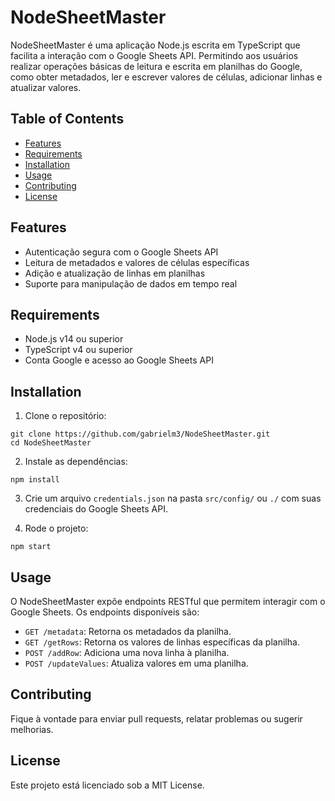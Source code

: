 # NodeSheetMaster

NodeSheetMaster é uma aplicação Node.js escrita em TypeScript que facilita a interação com o Google Sheets API. Permitindo aos usuários realizar operações básicas de leitura e escrita em planilhas do Google, como obter metadados, ler e escrever valores de células, adicionar linhas e atualizar valores.

## Table of Contents

- [Features](#features)
- [Requirements](#requirements)
- [Installation](#installation)
- [Usage](#usage)
- [Contributing](#contributing)
- [License](#license)

## Features

- Autenticação segura com o Google Sheets API
- Leitura de metadados e valores de células específicas
- Adição e atualização de linhas em planilhas
- Suporte para manipulação de dados em tempo real

## Requirements

- Node.js v14 ou superior
- TypeScript v4 ou superior
- Conta Google e acesso ao Google Sheets API

## Installation

1. Clone o repositório:
```
git clone https://github.com/gabrielm3/NodeSheetMaster.git 
cd NodeSheetMaster
```
2. Instale as dependências:
```
npm install
```

3. Crie um arquivo `credentials.json` na pasta `src/config/` ou `./` com suas credenciais do Google Sheets API.

4. Rode o projeto:
```
npm start
```

## Usage

O NodeSheetMaster expõe endpoints RESTful que permitem interagir com o Google Sheets. Os endpoints disponíveis são:

- `GET /metadata`: Retorna os metadados da planilha.
- `GET /getRows`: Retorna os valores de linhas específicas da planilha.
- `POST /addRow`: Adiciona uma nova linha à planilha.
- `POST /updateValues`: Atualiza valores em uma planilha.

## Contributing

Fique à vontade para enviar pull requests, relatar problemas ou sugerir melhorias.

## License

Este projeto está licenciado sob a MIT License.

